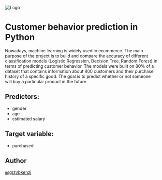 
![Logo](https://s19538.pcdn.co/wp-content/uploads/2021/06/ecommerce.jpg)


# Customer behavior prediction in Python
Nowadays, machine learning is widely used in ecommerce. The main purpose of the project is to build and compare the accuracy of different classification models (Logistic Regression, Decision Tree, Random Forest) in terms of predicting customer behavior. The models were built on 80% of a dataset that contains information about 400 customers and their purchase history of a specific good. The goal is to predict whether or not someone will buy a particular product in the future.

## Predictors:
- gender 
- age
- estimated salary 

## Target variable: 
- purchased 

## Author
[@grzybkenzi](https://github.com/grzybkenzi)


